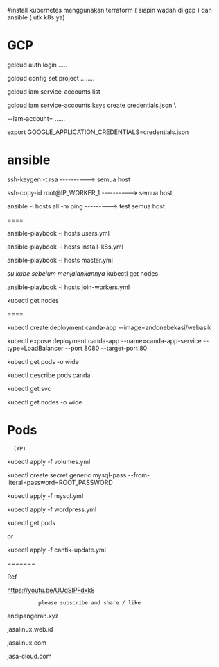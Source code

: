 #install kubernetes menggunakan terraform ( siapin wadah di gcp ) dan ansible ( utk k8s ya)


GCP
=====
gcloud auth login  .....

gcloud config set project ........

gcloud iam service-accounts list


gcloud iam service-accounts keys create credentials.json \

--iam-account= ......


export GOOGLE_APPLICATION_CREDENTIALS=credentials.json


ansible
=======

ssh-keygen -t rsa              ----------> semua host

ssh-copy-id root@IP_WORKER_1   ----------> semua host 

ansible -i hosts all -m ping   ---------> test semua host



====

ansible-playbook -i hosts users.yml

ansible-playbook -i hosts install-k8s.yml

ansible-playbook -i hosts master.yml

*su kube sebelum menjalankannya* kubectl get nodes

ansible-playbook -i hosts join-workers.yml

kubectl get nodes

====

kubectl create deployment canda-app --image=andonebekasi/webasik

kubectl expose deployment canda-app --name=canda-app-service --type=LoadBalancer --port 8080 --target-port 80

kubectl get pods -o wide

kubectl describe pods canda

kubectl get svc

kubectl get nodes -o wide


Pods
======

      (WP)

kubectl apply -f volumes.yml

kubectl create secret generic mysql-pass --from-literal=password=ROOT_PASSWORD

kubectl apply -f mysql.yml

kubectl apply -f wordpress.yml

kubectl get pods

   or 
   
kubectl apply -f cantik-update.yml  


=======

Ref

https://youtu.be/UUqSIPFdxk8
              
              please subscribe and share / like


andipangeran.xyz

jasalinux.web.id

jasalinux.com

jasa-cloud.com



